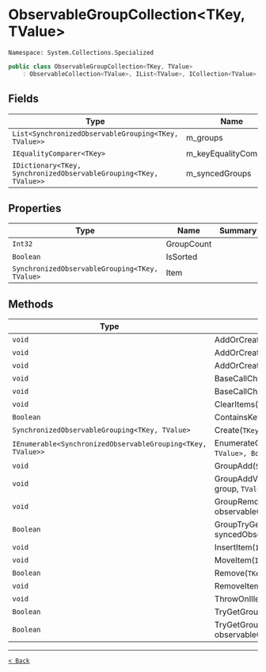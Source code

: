 # ObservableGroupCollection&lt;TKey, TValue&gt;

`Namespace: System.Collections.Specialized`

```csharp
public class ObservableGroupCollection<TKey, TValue>
    : ObservableCollection<TValue>, IList<TValue>, ICollection<TValue>, IEnumerable<TValue>, IEnumerable, IList, ICollection, IReadOnlyList<TValue>, IReadOnlyCollection<TValue>, INotifyCollectionChanged, INotifyPropertyChanged, IObservableGroupCollection<TKey, TValue>, IGroupCollection<TKey, TValue>
```

## Fields

| Type | Name | Summary |
| --- | --- | --- |
| `List<SynchronizedObservableGrouping<TKey, TValue>>` | m_groups |  |
| `IEqualityComparer<TKey>` | m_keyEqualityComparer |  |
| `IDictionary<TKey, SynchronizedObservableGrouping<TKey, TValue>>` | m_syncedGroups |  |

## Properties

| Type | Name | Summary |
| --- | --- | --- |
| `Int32` | GroupCount |  |
| `Boolean` | IsSorted |  |
| `SynchronizedObservableGrouping<TKey, TValue>` | Item |  |

## Methods

| Type | Name | Summary |
| --- | --- | --- |
| `void` | AddOrCreate(`TKey&` key, `TValue&` value) |  |
| `void` | AddOrCreate(`IGrouping<TKey, TValue>` grouping) |  |
| `void` | AddOrCreate(`TKey&` key, `IEnumerable<TValue>` values) |  |
| `void` | BaseCallCheckin() |  |
| `void` | BaseCallCheckout() |  |
| `void` | ClearItems() |  |
| `Boolean` | ContainsKey(`TKey&` key) |  |
| `SynchronizedObservableGrouping<TKey, TValue>` | Create(`TKey&` key) |  |
| `IEnumerable<SynchronizedObservableGrouping<TKey, TValue>>` | EnumerateGroupings(`Func<SynchronizedObservableGrouping<TKey, TValue>, Boolean>` predicate = null) |  |
| `void` | GroupAdd(`SynchronizedObservableGrouping&` observableGrouping) |  |
| `void` | GroupAddValue(`SynchronizedObservableGrouping<TKey, TValue>` group, `TValue` item, `Int32` desiredIndex = -1) |  |
| `void` | GroupRemove(`SynchronizedObservableGrouping&` observableGrouping) |  |
| `Boolean` | GroupTryGet(`TKey&` key, `SynchronizedObservableGrouping&` syncedObservableGrouping) |  |
| `void` | InsertItem(`Int32` index, `TValue` item) |  |
| `void` | MoveItem(`Int32` oldIndex, `Int32` newIndex) |  |
| `Boolean` | Remove(`TKey&` key) |  |
| `void` | RemoveItem(`Int32` index) |  |
| `void` | ThrowOnIllegalBaseCall(`String` callingFunction = null) |  |
| `Boolean` | TryGetGrouping(`TKey&` key, `IObservableGrouping`2&` grouping) |  |
| `Boolean` | TryGetGrouping(`TKey&` key, `SynchronizedObservableGrouping&` observableGrouping) |  |

---

[`< Back`](../README.md)
